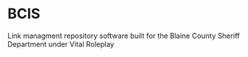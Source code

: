 # BCIS
Link managment repository software built for the Blaine County Sheriff Department under Vital Roleplay
